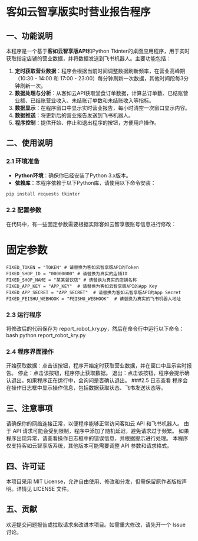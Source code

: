 # 客如云智享版实时营业报告程序

## 一、功能说明

本程序是一个基于**客如云智享版API**和Python Tkinter的桌面应用程序，用于实时获取指定店铺的营业数据，并将数据发送到飞书机器人。主要功能包括：
1. **定时获取营业数据**：程序会根据当前时间调整数据刷新频率，在营业高峰期（10:30 - 14:00 和 17:00 - 23:00）每分钟刷新一次数据，其他时间段每3分钟刷新一次。
2. **数据处理与分析**：从客如云API获取堂食订单数据，计算总订单数、已结账营业额、已结账营业收入、未结账订单数和未结账收入等指标。
3. **数据显示**：在程序窗口中显示实时营业报告，每小时清空一次窗口显示内容。
4. **数据推送**：将更新后的营业报告发送到飞书机器人。
5. **程序控制**：提供开始、停止和退出程序的按钮，方便用户操作。

## 二、使用说明

### 2.1 环境准备
- **Python环境**：确保你已经安装了Python 3.x版本。
- **依赖库**：本程序依赖于以下Python库，请使用以下命令安装：
```bash
pip install requests tkinter
```
### 2.2 配置参数
在代码中，有一些固定参数需要根据实际客如云智享版账号信息进行修改：
# 固定参数
```
FIXED_TOKEN = "TOKEN" # 请替换为客如云智享版API的Token
FIXED_SHOP_ID = "00000000" # 请替换为真实的店铺ID
FIXED_SHOP_NAME = "某某餐饮店" # 请替换为真实的店铺名称
FIXED_APP_KEY = "APP_KEY"  # 请替换为客如云智享版API的App Key
FIXED_APP_SECRET = "APP_SECRET"  # 请替换为客如云智享版API的App Secret
FIXED_FEISHU_WEBHOOK = "FEISHU_WEBHOOK"  # 请替换为真实的飞书机器人地址
```
### 2.3 运行程序
将修改后的代码保存为 report_robot_kry.py，然后在命令行中运行以下命令：
bash
python report_robot_kry.py
### 2.4 程序界面操作
开始获取数据：点击该按钮，程序开始定时获取营业数据，并在窗口中显示实时报告。
停止：点击该按钮，程序停止获取数据。
退出：点击该按钮，程序会提示确认退出。如果程序正在运行中，会询问是否确认退出。
###2.5 日志查看
程序会在操作日志框中显示操作信息，包括数据获取状态、飞书发送状态等。
## 三、注意事项
请确保你的网络连接正常，以便程序能够正常访问客如云 API 和飞书机器人。
由于 API 请求可能会受到限制，程序中添加了随机延迟，避免请求过于频繁。
如果程序出现异常，请查看操作日志框中的错误信息，并根据提示进行处理。
本程序仅支持客如云智享版系统，其他版本可能需要调整 API 参数和请求格式。
## 四、许可证
本项目采用 MIT License，允许自由使用、修改和分发，但需保留原作者版权声明。详情见 LICENSE 文件。
## 五、贡献
欢迎提交问题报告或拉取请求来改进本项目。如需重大修改，请先开一个 Issue 讨论。
